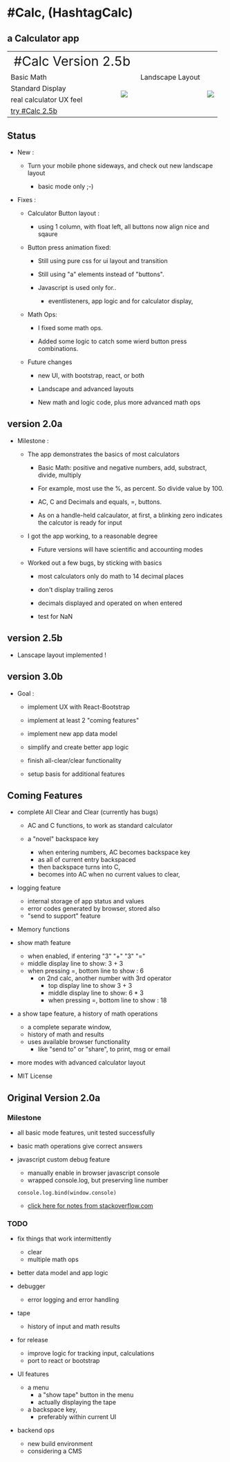 # #Calc, (HashtagCalc)  


## a Calculator app   

<table border="0">
 <tr>
    <td style="margin:1em;font-size:30px; text-align:center;" colspan="2">#Calc Version 2.5b</td>
 </tr>
 <tr>
    <td> Basic Math </td>
    <td rowspan="4" > <image src="./images/calcSplashScreen.jpg"> </td>
    <td> Landscape Layout </td>
    <td rowspan="4" > <image src="./images/calcSplashScreen-LandscapeView.jpg"> </td>
 </tr>
 <tr>
    <td> Standard Display </td>
 </tr>
    <td> real calculator UX feel </td>
 </tr>
 <tr>
    <td> <a class="link" href="https://pereznetworks.github.io/Another-Basic-Calculator-App/">try #Calc 2.5b</a></td>
 </tr>
</table>


## Status

  - New : 

    - Turn your mobile phone sideways, and check out new landscape layout 

      - basic mode only ;-)

  - Fixes :

    - Calculator Button layout :

      - using 1 column, with float left, all buttons now align nice and sqaure 

    - Button press animation fixed: 

      - Still using pure css for ui layout and transition 
      
      - Still using "a" elements instead of "buttons".

      - Javascript is used only for..
      
        - eventlisteners, app logic and for calculator display,

    - Math Ops:

      - I fixed some math ops. 
      
      - Added some logic to catch some wierd button press combinations. 

    - Future changes 
    
      - new UI, with bootstrap, react, or both

      - Landscape and advanced layouts 
      
      - New math and logic code, plus more advanced math ops

## version 2.0a

  - Milestone :

    - The app demonstrates the basics of most calculators 

      - Basic Math: positive and negative numbers, add, substract, divide, multiply
      
      - For example, most use the %, as percent. So divide value by 100.

      - AC, C and Decimals and equals, =, buttons.

      - As on a handle-held calcaulator, at first, a blinking zero indicates the calcutor is ready for input

    - I got the app working, to a reasonable degree

      -  Future versions will have scientific and accounting modes
  
    - Worked out a few bugs, by sticking with basics 

        - most calculators only do math to 14 decimal places 

        - don't display trailing zeros

        - decimals displayed and operated on when entered

        - test for NaN


## version 2.5b

 - Lanscape layout implemented !

## version 3.0b

  - Goal : 
  
    - implement UX with React-Bootstrap
    
    - implement at least 2 "coming features"
    
    - implement new app data model

    - simplify and create better app logic

    - finish all-clear/clear functionality

    - setup basis for additional features

## Coming Features

  - complete All Clear and Clear (currently has bugs)

    - AC and C functions, to work as standard calculator    

    - a "novel" backspace key
      - when entering numbers, AC becomes backspace key
      - as all of current entry backspaced
      - then backspace turns into C,
      - becomes into AC when no current values to clear,

  - logging feature
    - internal storage of app status and values
    - error codes generated by browser, stored also
    - "send to support" feature

  - Memory functions

  - show math feature
    - when enabled, if entering "3" "+" "3" "="
    - middle display line to show:                3 + 3
    - when pressing =, bottom line to show :          6
      - on 2nd calc, another number with 3rd operator
        - top display line to show                   3 + 3
        - middle display line to show:               6 * 3
        - when pressing =, bottom line to show :        18

  - a show tape feature, a history of math operations
    - a complete separate window,
    - history of math and results
    - uses available browser functionality
      - like "send to" or "share", to print, msg or email

  - more modes with advanced calculator layout

  - MIT License

## Original Version 2.0a

### Milestone

  - all basic mode features, unit tested successfully
  - basic math operations give correct answers

  - javascript custom debug feature
    - manually enable in browser javascript console
    - wrapped console.log, but preserving line number
    ```
    console.log.bind(window.console)  
    ```
    - [click here for notes from stackoverflow.com](https://stackoverflow.com/questions/13815640/a-proper-wrapper-for-console-log-with-correct-line-number)

### TODO

  - fix things that work intermittently
    - clear
    - multiple math ops

  - better data model and app logic

  - debugger
    - error logging and error handling

  - tape
    - history of input and math results

  - for release
    - improve logic for tracking input, calculations
    - port to react or bootstrap

  - UI features
    - a menu
      - a "show tape" button in the menu
      - actually displaying the tape
    - a backspace key,
      - preferably within current UI

  - backend ops
    - new build environment
    - considering a CMS
